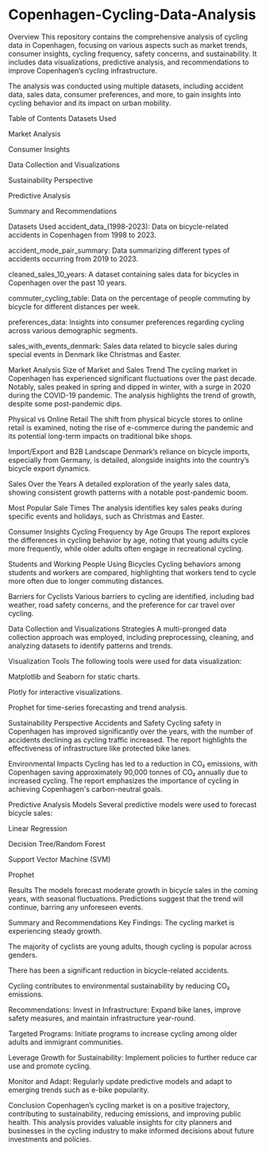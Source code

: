# Copenhagen-Cycling-Data-Analysis
Overview
This repository contains the comprehensive analysis of cycling data in Copenhagen, focusing on various aspects such as market trends, consumer insights, cycling frequency, safety concerns, and sustainability. It includes data visualizations, predictive analysis, and recommendations to improve Copenhagen’s cycling infrastructure.

The analysis was conducted using multiple datasets, including accident data, sales data, consumer preferences, and more, to gain insights into cycling behavior and its impact on urban mobility.

Table of Contents
Datasets Used

Market Analysis

Consumer Insights

Data Collection and Visualizations

Sustainability Perspective

Predictive Analysis

Summary and Recommendations

Datasets Used
accident_data_(1998-2023): Data on bicycle-related accidents in Copenhagen from 1998 to 2023.

accident_mode_pair_summary: Data summarizing different types of accidents occurring from 2019 to 2023.

cleaned_sales_10_years: A dataset containing sales data for bicycles in Copenhagen over the past 10 years.

commuter_cycling_table: Data on the percentage of people commuting by bicycle for different distances per week.

preferences_data: Insights into consumer preferences regarding cycling across various demographic segments.

sales_with_events_denmark: Sales data related to bicycle sales during special events in Denmark like Christmas and Easter.

Market Analysis
Size of Market and Sales Trend
The cycling market in Copenhagen has experienced significant fluctuations over the past decade. Notably, sales peaked in spring and dipped in winter, with a surge in 2020 during the COVID-19 pandemic. The analysis highlights the trend of growth, despite some post-pandemic dips.

Physical vs Online Retail
The shift from physical bicycle stores to online retail is examined, noting the rise of e-commerce during the pandemic and its potential long-term impacts on traditional bike shops.

Import/Export and B2B Landscape
Denmark’s reliance on bicycle imports, especially from Germany, is detailed, alongside insights into the country’s bicycle export dynamics.

Sales Over the Years
A detailed exploration of the yearly sales data, showing consistent growth patterns with a notable post-pandemic boom.

Most Popular Sale Times
The analysis identifies key sales peaks during specific events and holidays, such as Christmas and Easter.

Consumer Insights
Cycling Frequency by Age Groups
The report explores the differences in cycling behavior by age, noting that young adults cycle more frequently, while older adults often engage in recreational cycling.

Students and Working People Using Bicycles
Cycling behaviors among students and workers are compared, highlighting that workers tend to cycle more often due to longer commuting distances.

Barriers for Cyclists
Various barriers to cycling are identified, including bad weather, road safety concerns, and the preference for car travel over cycling.

Data Collection and Visualizations
Strategies
A multi-pronged data collection approach was employed, including preprocessing, cleaning, and analyzing datasets to identify patterns and trends.

Visualization Tools
The following tools were used for data visualization:

Matplotlib and Seaborn for static charts.

Plotly for interactive visualizations.

Prophet for time-series forecasting and trend analysis.

Sustainability Perspective
Accidents and Safety
Cycling safety in Copenhagen has improved significantly over the years, with the number of accidents declining as cycling traffic increased. The report highlights the effectiveness of infrastructure like protected bike lanes.

Environmental Impacts
Cycling has led to a reduction in CO₂ emissions, with Copenhagen saving approximately 90,000 tonnes of CO₂ annually due to increased cycling. The report emphasizes the importance of cycling in achieving Copenhagen's carbon-neutral goals.

Predictive Analysis
Models
Several predictive models were used to forecast bicycle sales:

Linear Regression

Decision Tree/Random Forest

Support Vector Machine (SVM)

Prophet

Results
The models forecast moderate growth in bicycle sales in the coming years, with seasonal fluctuations. Predictions suggest that the trend will continue, barring any unforeseen events.

Summary and Recommendations
Key Findings:
The cycling market is experiencing steady growth.

The majority of cyclists are young adults, though cycling is popular across genders.

There has been a significant reduction in bicycle-related accidents.

Cycling contributes to environmental sustainability by reducing CO₂ emissions.

Recommendations:
Invest in Infrastructure: Expand bike lanes, improve safety measures, and maintain infrastructure year-round.

Targeted Programs: Initiate programs to increase cycling among older adults and immigrant communities.

Leverage Growth for Sustainability: Implement policies to further reduce car use and promote cycling.

Monitor and Adapt: Regularly update predictive models and adapt to emerging trends such as e-bike popularity.

Conclusion
Copenhagen’s cycling market is on a positive trajectory, contributing to sustainability, reducing emissions, and improving public health. This analysis provides valuable insights for city planners and businesses in the cycling industry to make informed decisions about future investments and policies.
